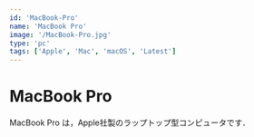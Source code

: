 ```yaml
---
id: 'MacBook-Pro'
name: 'MacBook Pro'
image: '/MacBook-Pro.jpg'
type: 'pc'
tags: ['Apple', 'Mac', 'macOS', 'Latest']
---
```


# MacBook Pro

MacBook Pro は，Apple社製のラップトップ型コンピュータです．
